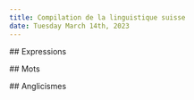 ```yaml
---
title: Compilation de la linguistique suisse
date: Tuesday March 14th, 2023
---
```

#﻿# Expressions

#﻿# Mots

#﻿# Anglicismes

